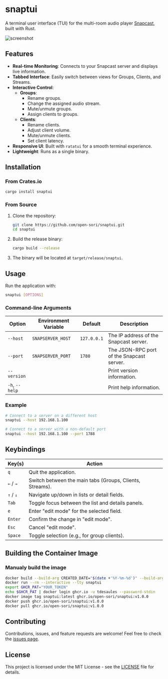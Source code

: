 # snaptui

A terminal user interface (TUI) for the multi-room audio player [Snapcast](https://github.com/badaix/snapcast), built with Rust.

![screenshot](https://raw.githubusercontent.com/open-sori/snaptui/main/screenshot.png)

## Features

- **Real-time Monitoring**: Connects to your Snapcast server and displays live information.
- **Tabbed Interface**: Easily switch between views for Groups, Clients, and Streams.
- **Interactive Control**:
  - **Groups**:
    - Rename groups.
    - Change the assigned audio stream.
    - Mute/unmute groups.
    - Assign clients to groups.
  - **Clients**:
    - Rename clients.
    - Adjust client volume.
    - Mute/unmute clients.
    - Set client latency.
- **Responsive UI**: Built with `ratatui` for a smooth terminal experience.
- **Lightweight**: Runs as a single binary.

## Installation

### From Crates.io

```bash
cargo install snaptui
```

### From Source

1. Clone the repository:

    ```bash
    git clone https://github.com/open-sori/snaptui.git
    cd snaptui
    ```

2. Build the release binary:

    ```bash
    cargo build --release
    ```

3. The binary will be located at `target/release/snaptui`.

## Usage

Run the application with:

```bash
snaptui [OPTIONS]
```

### Command-line Arguments

| Option      | Environment Variable  | Default     | Description                       |
|-------------|-----------------------|-------------|-----------------------------------|
| `--host`    | `SNAPSERVER_HOST`     | `127.0.0.1` | The IP address of the Snapcast server. |
| `--port`    | `SNAPSERVER_PORT`     | `1780`      | The JSON-RPC port of the Snapcast server. |
| `--version` |                       |             | Print version information.        |
| `-h`, `--help`|                     |             | Print help information.           |

### Example

```bash
# Connect to a server on a different host
snaptui --host 192.168.1.100

# Connect to a server with a non-default port
snaptui --host 192.168.1.100 --port 1788
```

## Keybindings

| Key(s)    | Action                                       |
|-----------|----------------------------------------------|
| `q`       | Quit the application.                        |
| `←` / `→` | Switch between the main tabs (Groups, Clients, Streams). |
| `↑` / `↓` | Navigate up/down in lists or detail fields.  |
| `Tab`     | Toggle focus between the list and details panels. |
| `e`       | Enter "edit mode" for the selected field.    |
| `Enter`   | Confirm the change in "edit mode".           |
| `Esc`     | Cancel "edit mode".                          |
| `Space`   | Toggle selection (e.g., for group clients).  |

## Building the Container Image

### Manualy build the image

```bash
docker build --build-arg CREATED_DATE="$(date +'%Y-%m-%d')" --build-arg SNAPTUI_VERSION="v1.0.0" --build-arg TARGETARCH="arm64" -t snaptui .
docker run --rm --interactive --tty snaptui
export GHCR_PAT="YOUR_TOKEN"
echo $GHCR_PAT | docker login ghcr.io -u tdesaules --password-stdin
docker image tag snaptui:latest ghcr.io/open-sori/snaptui:v1.0.0
docker push ghcr.io/open-sori/snaptui:v1.0.0
docker pull ghcr.io/open-sori/snaptui:v1.0.0
```

## Contributing

Contributions, issues, and feature requests are welcome! Feel free to check the [issues page](https://github.com/open-sori/snaptui/issues).

## License

This project is licensed under the MIT License - see the [LICENSE](LICENSE) file for details.